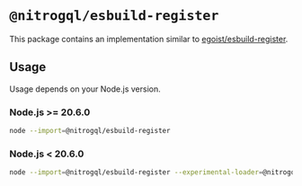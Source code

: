 # `@nitrogql/esbuild-register`

This package contains an implementation similar to [egoist/esbuild-register](https://github.com/egoist/esbuild-register).

## Usage

Usage depends on your Node.js version.

### Node.js >= 20.6.0

```sh
node --import=@nitrogql/esbuild-register
```

### Node.js < 20.6.0

```sh
node --import=@nitrogql/esbuild-register --experimental-loader=@nitrogql/esbuild-register/hook
```